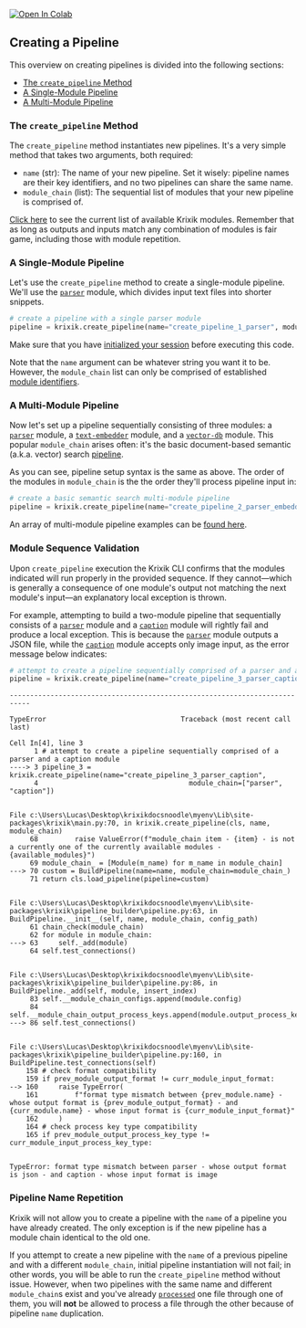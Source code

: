 <a href="https://colab.research.google.com/github/krixik-ai/krixik-docs/blob/main/docs/system/pipeline_creation/create_pipeline.ipynb" target="_parent"><img src="https://colab.research.google.com/assets/colab-badge.svg" alt="Open In Colab"/></a>

## Creating a Pipeline

This overview on creating pipelines is divided into the following sections:

- [The `create_pipeline` Method](#the-create_pipeline-method)
- [A Single-Module Pipeline](#a-single-module-pipeline)
- [A Multi-Module Pipeline](#a-multi-module-pipeline)

### The `create_pipeline` Method

The `create_pipeline` method instantiates new pipelines. It's a very simple method that takes two arguments, both required:

- `name` (str): The name of your new pipeline. Set it wisely: pipeline names are their key identifiers, and no two pipelines can share the same name.
- `module_chain` (list): The sequential list of modules that your new pipeline is comprised of.

[Click here](../../modules/modules_overview.md) to see the current list of available Krixik modules. Remember that as long as outputs and inputs match any combination of modules is fair game, including those with module repetition.

### A Single-Module Pipeline

Let's use the `create_pipeline` method to create a single-module pipeline. We'll use the [`parser`](../../modules/support_function_modules/parser_module.md) module, which divides input text files into shorter snippets.


```python
# create a pipeline with a single parser module
pipeline = krixik.create_pipeline(name="create_pipeline_1_parser", module_chain=["parser"])
```

Make sure that you have [initialized your session](../initialization/initialize_and_authenticate.md) before executing this code.

Note that the `name` argument can be whatever string you want it to be. However, the `module_chain` list can only be comprised of established [module identifiers](../convenience_methods/convenience_methods.md#view-all-available-modules-with-the-available_modules-property).

### A Multi-Module Pipeline

Now let's set up a pipeline sequentially consisting of three modules: a [`parser`](../../modules/support_function_modules/parser_module.md) module, a [`text-embedder`](../../modules/ai_modules/text-embedder_module.md) module, and a [`vector-db`](../../modules/database_modules/vector-db_module.md) module.  This popular `module_chain` arises often: it's the basic document-based semantic (a.k.a. vector) search [pipeline](../../examples/search_pipeline_examples/multi_basic_semantic_search.md).

As you can see, pipeline setup syntax is the same as above. The order of the modules in `module_chain` is the the order they'll process pipeline input in:


```python
# create a basic semantic search multi-module pipeline
pipeline = krixik.create_pipeline(name="create_pipeline_2_parser_embedder_vector", module_chain=["parser", "text-embedder", "vector-db"])
```

An array of multi-module pipeline examples can be [found here](../../examples/pipeline_examples_overview.md).

### Module Sequence Validation

Upon `create_pipeline` execution the Krixik CLI confirms that the modules indicated will run properly in the provided sequence. If they cannot—which is generally a consequence of one module's output not matching the next module's input—an explanatory local exception is thrown.

For example, attempting to build a two-module pipeline that sequentially consists of a [`parser`](../../modules/support_function_modules/parser_module.md) module and a [`caption`](../../modules/ai_modules/caption_module.md) module will rightly fail and produce a local exception.  This is because the [`parser`](../../modules/support_function_modules/parser_module.md) module outputs a JSON file, while the [`caption`](../../modules/ai_modules/caption_module.md) module accepts only image input, as the error message below indicates:


```python
# attempt to create a pipeline sequentially comprised of a parser and a caption module
pipeline = krixik.create_pipeline(name="create_pipeline_3_parser_caption", module_chain=["parser", "caption"])
```


    ---------------------------------------------------------------------------

    TypeError                                 Traceback (most recent call last)

    Cell In[4], line 3
          1 # attempt to create a pipeline sequentially comprised of a parser and a caption module
    ----> 3 pipeline_3 = krixik.create_pipeline(name="create_pipeline_3_parser_caption",
          4                                     module_chain=["parser", "caption"])


    File c:\Users\Lucas\Desktop\krixikdocsnoodle\myenv\Lib\site-packages\krixik\main.py:70, in krixik.create_pipeline(cls, name, module_chain)
         68         raise ValueError(f"module_chain item - {item} - is not a currently one of the currently available modules -{available_modules}")
         69 module_chain_ = [Module(m_name) for m_name in module_chain]
    ---> 70 custom = BuildPipeline(name=name, module_chain=module_chain_)
         71 return cls.load_pipeline(pipeline=custom)


    File c:\Users\Lucas\Desktop\krixikdocsnoodle\myenv\Lib\site-packages\krixik\pipeline_builder\pipeline.py:63, in BuildPipeline.__init__(self, name, module_chain, config_path)
         61 chain_check(module_chain)
         62 for module in module_chain:
    ---> 63     self._add(module)
         64 self.test_connections()


    File c:\Users\Lucas\Desktop\krixikdocsnoodle\myenv\Lib\site-packages\krixik\pipeline_builder\pipeline.py:86, in BuildPipeline._add(self, module, insert_index)
         83 self.__module_chain_configs.append(module.config)
         84 self.__module_chain_output_process_keys.append(module.output_process_key)
    ---> 86 self.test_connections()


    File c:\Users\Lucas\Desktop\krixikdocsnoodle\myenv\Lib\site-packages\krixik\pipeline_builder\pipeline.py:160, in BuildPipeline.test_connections(self)
        158 # check format compatibility
        159 if prev_module_output_format != curr_module_input_format:
    --> 160     raise TypeError(
        161         f"format type mismatch between {prev_module.name} - whose output format is {prev_module_output_format} - and {curr_module.name} - whose input format is {curr_module_input_format}"
        162     )
        164 # check process key type compatibility
        165 if prev_module_output_process_key_type != curr_module_input_process_key_type:


    TypeError: format type mismatch between parser - whose output format is json - and caption - whose input format is image


### Pipeline Name Repetition

Krixik will not allow you to create a pipeline with the `name` of a pipeline you have already created. The only exception is if the new pipeline has a module chain identical to the old one.

If you attempt to create a new pipeline with the `name` of a previous pipeline and with a different `module_chain`, initial pipeline instantiation will not fail; in other words, you will be able to run the `create_pipeline` method without issue. However, when two pipelines with the same name and different `module_chain`s exist and you've already [`processed`](../parameters_processing_files_through_pipelines/process_method.md) one file through one of them, you will **not** be allowed to process a file through the other because of pipeline `name` duplication.
